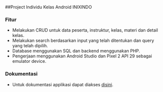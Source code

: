 ##Project Individu Kelas Android INIXINDO
### Fitur

- Melakukan CRUD untuk data peserta, instruktur, kelas, materi dan detail kelas.
- Melakukan search berdasarkan input yang telah ditentukan dan query yang telah dipilih.
- Database menggunakan SQL dan backend menggunakan PHP.
- Pengerjaan menggunakan Android Studio dan Pixel 2 API 29 sebagai emulator device.


### Dokumentasi
-  Untuk dokumentasi applikasi dapat diakses [disini](https://docs.google.com/presentation/d/1sgn7p2BW3Z5tI9gn4mDsuq6FXFG3hZxhh4ZtHgWXRsU/edit#slide=id.g35f391192_00 "Link dokumentasi applikasi").

